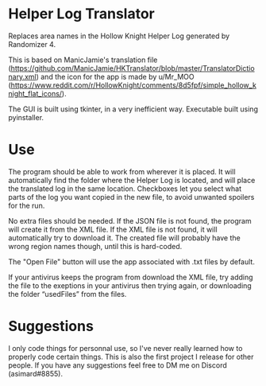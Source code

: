# Helper Log Translator
Replaces area names in the Hollow Knight Helper Log generated by Randomizer 4.

This is based on ManicJamie's translation file (https://github.com/ManicJamie/HKTranslator/blob/master/TranslatorDictionary.xml) and the icon for the app is made by u/Mr_MOO (https://www.reddit.com/r/HollowKnight/comments/8d5fpf/simple_hollow_knight_flat_icons/).

The GUI is built using tkinter, in a very inefficient way. Executable built using pyinstaller.

# Use
The program should be able to work from wherever it is placed. It will automatically find the folder where the Helper Log is located, and will place the translated log in the same location. Checkboxes let you select what parts of the log you want copied in the new file, to avoid unwanted spoilers for the run.

No extra files should be needed. If the JSON file is not found, the program will create it from the XML file. If the XML file is not found, it will automatically try to download it. The created file will probably have the wrong region names though, until this is hard-coded.

The "Open File" button will use the app associated with .txt files by default.

If your antivirus keeps the program from download the XML file, try adding the file to the exeptions in your antivirus then trying again, or downloading the folder “usedFiles” from the files.

# Suggestions
I only code things for personnal use, so I've never really learned how to properly code certain things. This is also the first project I release for other people. If you have any suggestions feel free to DM me on Discord (asimard#8855).
